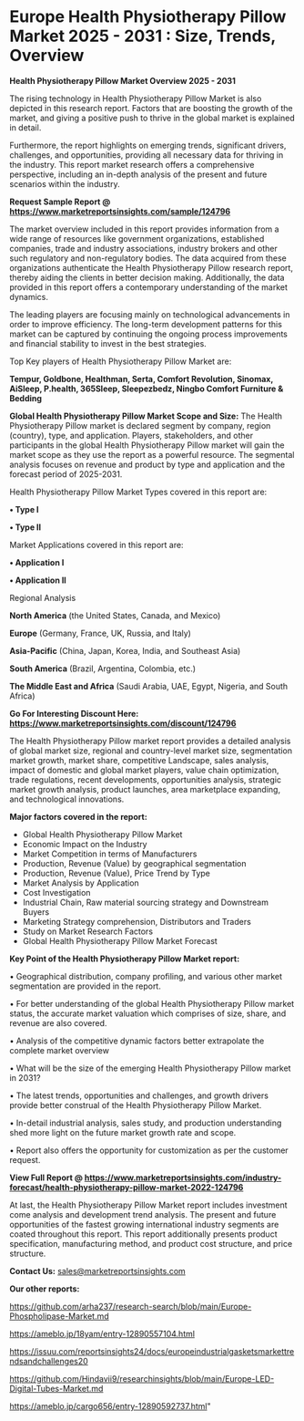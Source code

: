 # Europe Health Physiotherapy Pillow Market 2025 - 2031 : Size, Trends, Overview

<Strong> Health Physiotherapy Pillow Market Overview 2025 - 2031</strong>

The rising technology in Health Physiotherapy Pillow Market is also depicted in this research report. Factors that are boosting the growth of the market, and giving a positive push to thrive in the global market is explained in detail.

Furthermore, the report highlights on emerging trends, significant drivers, challenges, and opportunities, providing all necessary data for thriving in the industry. This report market research offers a comprehensive perspective, including an in-depth analysis of the present and future scenarios within the industry.

<strong>Request Sample Report @ <a href=https://www.marketreportsinsights.com/sample/124796>https://www.marketreportsinsights.com/sample/124796</a></strong>

The market overview included in this report provides information from a wide range of resources like government organizations, established companies, trade and industry associations, industry brokers and other such regulatory and non-regulatory bodies. The data acquired from these organizations authenticate the Health Physiotherapy Pillow research report, thereby aiding the clients in better decision making. Additionally, the data provided in this report offers a contemporary understanding of the market dynamics.

The leading players are focusing mainly on technological advancements in order to improve efficiency. The long-term development patterns for this market can be captured by continuing the ongoing process improvements and financial stability to invest in the best strategies.

Top Key players of Health Physiotherapy Pillow Market are:

<strong>Tempur, Goldbone, Healthman, Serta, Comfort Revolution, Sinomax, AiSleep, P.health, 365Sleep, Sleepezbedz, Ningbo Comfort Furniture & Bedding</strong>

<strong><b>Global Health Physiotherapy Pillow Market Scope and Size:</b></strong>
The Health Physiotherapy Pillow market is declared segment by company, region (country), type, and application. Players, stakeholders, and other participants in the global Health Physiotherapy Pillow market will gain the market scope as they use the report as a powerful resource. The segmental analysis focuses on revenue and product by type and application and the forecast period of 2025-2031.

Health Physiotherapy Pillow Market Types covered in this report are:

<strong>• Type I

• Type II</strong>

Market Applications covered in this report are:

<strong>• Application I

• Application II</strong> 

Regional Analysis

<strong>North America</strong> (the United States, Canada, and Mexico)

<strong>Europe</strong> (Germany, France, UK, Russia, and Italy)

<strong>Asia-Pacific</strong> (China, Japan, Korea, India, and Southeast Asia)

<strong>South America</strong> (Brazil, Argentina, Colombia, etc.)

<strong>The Middle East and Africa</strong> (Saudi Arabia, UAE, Egypt, Nigeria, and South Africa)

<strong>Go For Interesting Discount Here: <a href=https://www.marketreportsinsights.com/discount/124796>https://www.marketreportsinsights.com/discount/124796</a></strong>

The Health Physiotherapy Pillow market report provides a detailed analysis of global market size, regional and country-level market size, segmentation market growth, market share, competitive Landscape, sales analysis, impact of domestic and global market players, value chain optimization, trade regulations, recent developments, opportunities analysis, strategic market growth analysis, product launches, area marketplace expanding, and technological innovations.

<strong><b>Major factors covered in the report:</b></strong>
<ul>
  <li>Global Health Physiotherapy Pillow Market </li>
  <li>Economic Impact on the Industry</li>
  <li>Market Competition in terms of Manufacturers</li>
  <li>Production, Revenue (Value) by geographical segmentation</li>
  <li>Production, Revenue (Value), Price Trend by Type</li>
  <li>Market Analysis by Application</li>
  <li>Cost Investigation</li>
  <li>Industrial Chain, Raw material sourcing strategy and Downstream Buyers</li>
  <li>Marketing Strategy comprehension, Distributors and Traders</li>
  <li>Study on Market Research Factors</li>
  <li>Global Health Physiotherapy Pillow Market Forecast</li>
</ul>

<strong><b>Key Point of the Health Physiotherapy Pillow Market report:</b></strong>

• Geographical distribution, company profiling, and various other market segmentation are provided in the report.

• For better understanding of the global Health Physiotherapy Pillow market status, the accurate market valuation which comprises of size, share, and revenue are also covered.

• Analysis of the competitive dynamic factors better extrapolate the complete market overview

• What will be the size of the emerging Health Physiotherapy Pillow market in 2031?

• The latest trends, opportunities and challenges, and growth drivers provide better construal of the Health Physiotherapy Pillow Market.

• In-detail industrial analysis, sales study, and production understanding shed more light on the future market growth rate and scope.

• Report also offers the opportunity for customization as per the customer request.

<strong><b>View Full Report @ <a href=https://www.marketreportsinsights.com/industry-forecast/health-physiotherapy-pillow-market-2022-124796>https://www.marketreportsinsights.com/industry-forecast/health-physiotherapy-pillow-market-2022-124796</a></b></strong>


At last, the Health Physiotherapy Pillow Market report includes investment come analysis and development trend analysis. The present and future opportunities of the fastest growing international industry segments are coated throughout this report. This report additionally presents product specification, manufacturing method, and product cost structure, and price structure.

<strong>Contact Us:</strong>
sales@marketreportsinsights.com

<strong>Our other reports:</strong>

<a href=https://github.com/arha237/research-search/blob/main/Europe-Phospholipase-Market.md>https://github.com/arha237/research-search/blob/main/Europe-Phospholipase-Market.md</a>

<a href=https://ameblo.jp/18yam/entry-12890557104.html>https://ameblo.jp/18yam/entry-12890557104.html</a>

<a href=https://issuu.com/reportsinsights24/docs/europeindustrialgasketsmarkettrendsandchallenges20>https://issuu.com/reportsinsights24/docs/europeindustrialgasketsmarkettrendsandchallenges20</a>

<a href=https://github.com/Hindavii9/researchinsights/blob/main/Europe-LED-Digital-Tubes-Market.md>https://github.com/Hindavii9/researchinsights/blob/main/Europe-LED-Digital-Tubes-Market.md</a>

<a href=https://ameblo.jp/cargo656/entry-12890592737.html>https://ameblo.jp/cargo656/entry-12890592737.html</a>"
